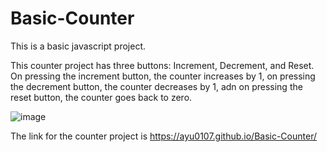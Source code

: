 # Basic-Counter

This is a basic javascript project.

This counter project has three buttons: Increment, Decrement, and Reset.
On pressing the increment button, the counter increases by 1, on pressing the decrement button, the counter decreases by 1, adn on pressing the reset button, the counter goes back to zero.

![image](https://user-images.githubusercontent.com/62741870/173178262-fff6aa7e-46f9-4ca9-9fd8-d8609e4d73a1.png)


The link for the counter project is https://ayu0107.github.io/Basic-Counter/
